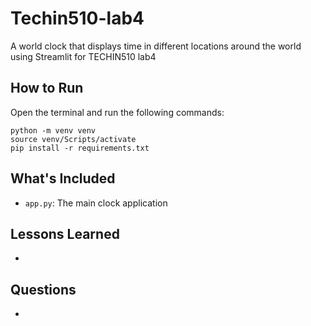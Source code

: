 # Techin510-lab4
A world clock that displays time in different locations around the world using Streamlit for TECHIN510 lab4

## How to Run

Open the terminal and run the following commands:

```
python -m venv venv
source venv/Scripts/activate
pip install -r requirements.txt
```

## What's Included

- `app.py`: The main clock application

## Lessons Learned

- 

## Questions

- 
